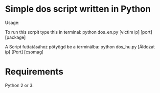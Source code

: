 # Simple dos script written in Python

Usage:

To run this scrpit type this in terminal:             python dos_en.py [victim ip] [port] [package]

A Script futtatásához pötyögd be a terminálba:        python dos_hu.py [Áldozat ip] [Port] [csomag]


# Requirements

Python 2 or 3.
